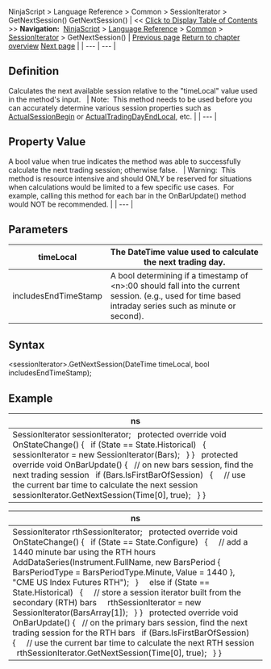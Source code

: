 ﻿
NinjaScript \> Language Reference \> Common \> SessionIterator \> GetNextSession()
GetNextSession()
| \<\< [Click to Display Table of Contents](getnextsession.md) \>\> **Navigation:**     [NinjaScript](ninjascript.md) \> [Language Reference](language_reference_wip.md) \> [Common](common.md) \> [SessionIterator](sessioniterator.md) \> GetNextSession() | [Previous page](calculatetradingday.md) [Return to chapter overview](sessioniterator.md) [Next page](gettradingday.md) |
| --- | --- |
## Definition
Calculates the next available session relative to the "timeLocal" value used in the method's input.
 
| Note:  This method needs to be used before you can accurately determine various session properties such as [ActualSessionBegin](actualsessionbegin.md) or [ActualTradingDayEndLocal](actualtradingdayendlocal.md), etc. |
| --- |
 
## Property Value
A bool value when true indicates the method was able to successfully calculate the next trading session; otherwise false.
 
| Warning:  This method is resource intensive and should ONLY be reserved for situations when calculations would be limited to a few specific use cases.  For example, calling this method for each bar in the OnBarUpdate() method would NOT be recommended. |
| --- |

## Parameters
| timeLocal | The DateTime value used to calculate the next trading day. |
| --- | --- |
| includesEndTimeStamp | A bool determining if a timestamp of \<n\>:00 should fall into the current session. (e.g., used for time based intraday series such as minute or second). |
## 
## 
## Syntax
\<sessionIterator\>.GetNextSession(DateTime timeLocal, bool includesEndTimeStamp);
## 
## 
## Example
| ns |
| --- |
| SessionIterator sessionIterator;   protected override void OnStateChange() {    if (State \=\= State.Historical)    {      sessionIterator \= new SessionIterator(Bars);    } }   protected override void OnBarUpdate() {    // on new bars session, find the next trading session    if (Bars.IsFirstBarOfSession)    {      // use the current bar time to calculate the next session      sessionIterator.GetNextSession(Time\[0], true);    } } |

| ns |
| --- |
| SessionIterator rthSessionIterator;   protected override void OnStateChange() {    if (State \=\= State.Configure)    {      // add a 1440 minute bar using the RTH hours      AddDataSeries(Instrument.FullName, new BarsPeriod { BarsPeriodType \= BarsPeriodType.Minute, Value \= 1440 }, "CME US Index Futures RTH");    }      else if (State \=\= State.Historical)    {      // store a session iterator built from the secondary (RTH) bars      rthSessionIterator \= new SessionIterator(BarsArray\[1]);    } }   protected override void OnBarUpdate() {    // on the primary bars session, find the next trading session for the RTH bars    if (Bars.IsFirstBarOfSession)    {      // use the current bar time to calculate the next RTH session      rthSessionIterator.GetNextSession(Time\[0], true);    } } |

